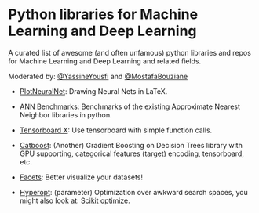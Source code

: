 # Python libraries for Machine Learning and Deep Learning
A curated list of awesome (and often unfamous) python libraries and repos for Machine Learning and Deep Learning and related fields.

Moderated by: [@YassineYousfi](https://github.com/yassineyousfi) and [@MostafaBouziane](https://github.com/MostafaBouziane) 

* [PlotNeuralNet](https://github.com/HarisIqbal88/PlotNeuralNet?fbclid=IwAR2jJp3OaX7RnLuSHpiUlvYBP9--EvZdqhrB419amTmywuMhw15FVuMXf9M): Drawing Neural Nets in LaTeX.

* [ANN Benchmarks](https://github.com/erikbern/ann-benchmarks): Benchmarks of the existing Approximate Nearest Neighbor libraries in python.

* [Tensorboard X](https://github.com/lanpa/tensorboardX): Use tensorboard with simple function calls.

* [Catboost](https://github.com/catboost/catboost): (Another) Gradient Boosting on Decision Trees library with GPU supporting, categorical features (target) encoding, tensorboard, etc. 

* [Facets](https://pair-code.github.io/facets/): Better visualize your datasets!

* [Hyperopt](https://github.com/hyperopt/hyperopt): (parameter) Optimization over awkward search spaces, you might also look at: [Scikit optimize](https://scikit-optimize.github.io/).
